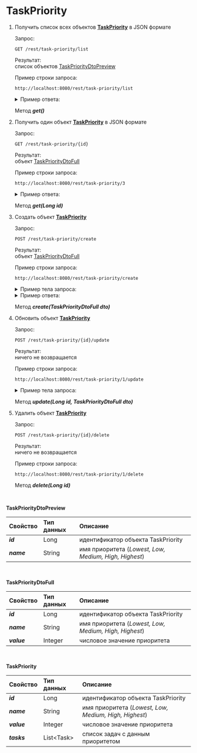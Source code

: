 # TaskPriority

1. Получить список всех объектов [**TaskPriority**](#model) в JSON формате

   Запрос:<br/>
   ````
   GET /rest/task-priority/list
   ````
   
   Результат:<br/>
   список объектов [TaskPriorityDtoPreview](#dtoPreview)
   
   Пример строки запроса:<br/>
   ````
   http://localhost:8080/rest/task-priority/list
   ````
   
   <details>
     <summary>Пример ответа:</summary>
     
     ```json
     [
         {
            "id": 1,
            "name": "Highest"
         },
         {
            "id": 2,
            "name": "High"
         },
         {
            "id": 3,
            "name": "Low"
         },
         {
            "id": 4,
            "name": "Lowest"
         }
     ]
     ```
   </details>
   
   Метод ***get()***

2. Получить один объект [**TaskPriority**](#model) в JSON формате
   
   Запрос:<br/>
   ````
   GET /rest/task-priority/{id}
   ````
  
   Результат:<br/>
   объект [TaskPriorityDtoFull](#dtoFull)
  
   Пример строки запроса:<br/>
   ````
   http://localhost:8080/rest/task-priority/3
   ````
  
   <details>
     <summary>Пример ответа:</summary>
    
     ```json
     {
        "id": 3,
        "name": "Low",
        "value": 3
     }
     ```
   </details>
  
   Метод ***get(Long id)***
   
3. Создать объект [**TaskPriority**](#model)
      
   Запрос:<br/>
   ````
   POST /rest/task-priority/create
   ````
 
   Результат:<br/>
   объект [TaskPriorityDtoFull](#dtoFull)
 
   Пример строки запроса:<br/>
   ````
   http://localhost:8080/rest/task-priority/create
   ````
   
   <details>
     <summary>Пример тела запроса:</summary>
  
     ```json
     {
        "id": null,
        "name": "High",
        "value": 2
     }
     ```
   </details>
 
   <details>
     <summary>Пример ответа:</summary>
   
     ```json
     {
        "id": 2,
        "name": "High",
        "value": 2
     }
     ```
   </details>
 
   Метод ***create(TaskPriorityDtoFull dto)***
   
4. Обновить объект [**TaskPriority**](#model)
         
   Запрос:<br/>
   ````
   POST /rest/task-priority/{id}/update
   ````
    
   Результат:<br/>
   ничего не возвращается
    
   Пример строки запроса:<br/>
   ````
   http://localhost:8080/rest/task-priority/1/update
   ````
      
   <details>
     <summary>Пример тела запроса:</summary>
 
     ```json
     {
        "name": "Highest",
        "value": 0
     }
     ```
   </details>
    
   Метод ***update(Long id, TaskPriorityDtoFull dto)***
   
5. Удалить объект [**TaskPriority**](#model)

   Запрос:<br/>
   ````
   POST /rest/task-priority/{id}/delete
   ````
       
   Результат:<br/>
   ничего не возвращается
   
   Пример строки запроса:<br/>
   ````
   http://localhost:8080/rest/task-priority/1/delete
   ````
   
   Метод ***delete(Long id)***
   
   <br/>
   
<a name="dtoPreview">**TaskPriorityDtoPreview**</a>

Свойство | Тип данных | Описание
:--- | :--- | :---
***id*** | Long | идентификатор объекта TaskPriority
***name*** | String | имя приоритета (*Lowest, Low, Medium, High, Highest*)

<br/>

<a name="dtoFull">**TaskPriorityDtoFull**</a>
  
Свойство | Тип данных | Описание
:--- | :--- | :--- 
***id*** | Long | идентификатор объекта TaskPriority
***name*** | String | имя приоритета (*Lowest, Low, Medium, High, Highest*)
***value*** | Integer | числовое значение приоритета

<br/>

<a name="model">**TaskPriority**</a>

Свойство | Тип данных | Описание
:--- | :--- | :---
***id*** | Long | идентификатор объекта TaskPriority
***name*** | String | имя приоритета (*Lowest, Low, Medium, High, Highest*)
***value*** | Integer | числовое значение приоритета
***tasks*** | List\<Task\> | список задач с данным приоритетом